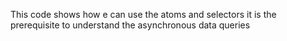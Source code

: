 This code shows how e can use the atoms and selectors
it is the prerequisite to understand the asynchronous data queries

